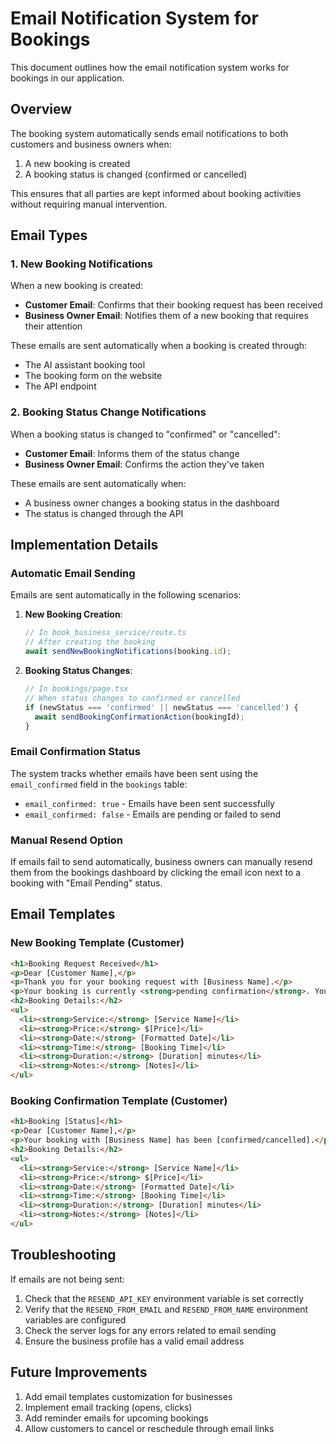 # Email Notification System for Bookings

This document outlines how the email notification system works for bookings in our application.

## Overview

The booking system automatically sends email notifications to both customers and business owners when:

1. A new booking is created
2. A booking status is changed (confirmed or cancelled)

This ensures that all parties are kept informed about booking activities without requiring manual intervention.

## Email Types

### 1. New Booking Notifications

When a new booking is created:

- **Customer Email**: Confirms that their booking request has been received
- **Business Owner Email**: Notifies them of a new booking that requires their attention

These emails are sent automatically when a booking is created through:
- The AI assistant booking tool
- The booking form on the website
- The API endpoint

### 2. Booking Status Change Notifications

When a booking status is changed to "confirmed" or "cancelled":

- **Customer Email**: Informs them of the status change
- **Business Owner Email**: Confirms the action they've taken

These emails are sent automatically when:
- A business owner changes a booking status in the dashboard
- The status is changed through the API

## Implementation Details

### Automatic Email Sending

Emails are sent automatically in the following scenarios:

1. **New Booking Creation**:
   ```typescript
   // In book_business_service/route.ts
   // After creating the booking
   await sendNewBookingNotifications(booking.id);
   ```

2. **Booking Status Changes**:
   ```typescript
   // In bookings/page.tsx
   // When status changes to confirmed or cancelled
   if (newStatus === 'confirmed' || newStatus === 'cancelled') {
     await sendBookingConfirmationAction(bookingId);
   }
   ```

### Email Confirmation Status

The system tracks whether emails have been sent using the `email_confirmed` field in the `bookings` table:

- `email_confirmed: true` - Emails have been sent successfully
- `email_confirmed: false` - Emails are pending or failed to send

### Manual Resend Option

If emails fail to send automatically, business owners can manually resend them from the bookings dashboard by clicking the email icon next to a booking with "Email Pending" status.

## Email Templates

### New Booking Template (Customer)

```html
<h1>Booking Request Received</h1>
<p>Dear [Customer Name],</p>
<p>Thank you for your booking request with [Business Name].</p>
<p>Your booking is currently <strong>pending confirmation</strong>. You will receive another email once your booking has been confirmed.</p>
<h2>Booking Details:</h2>
<ul>
  <li><strong>Service:</strong> [Service Name]</li>
  <li><strong>Price:</strong> $[Price]</li>
  <li><strong>Date:</strong> [Formatted Date]</li>
  <li><strong>Time:</strong> [Booking Time]</li>
  <li><strong>Duration:</strong> [Duration] minutes</li>
  <li><strong>Notes:</strong> [Notes]</li>
</ul>
```

### Booking Confirmation Template (Customer)

```html
<h1>Booking [Status]</h1>
<p>Dear [Customer Name],</p>
<p>Your booking with [Business Name] has been [confirmed/cancelled].</p>
<h2>Booking Details:</h2>
<ul>
  <li><strong>Service:</strong> [Service Name]</li>
  <li><strong>Price:</strong> $[Price]</li>
  <li><strong>Date:</strong> [Formatted Date]</li>
  <li><strong>Time:</strong> [Booking Time]</li>
  <li><strong>Duration:</strong> [Duration] minutes</li>
  <li><strong>Notes:</strong> [Notes]</li>
</ul>
```

## Troubleshooting

If emails are not being sent:

1. Check that the `RESEND_API_KEY` environment variable is set correctly
2. Verify that the `RESEND_FROM_EMAIL` and `RESEND_FROM_NAME` environment variables are configured
3. Check the server logs for any errors related to email sending
4. Ensure the business profile has a valid email address

## Future Improvements

1. Add email templates customization for businesses
2. Implement email tracking (opens, clicks)
3. Add reminder emails for upcoming bookings
4. Allow customers to cancel or reschedule through email links 
